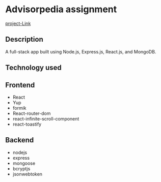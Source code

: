 # Advisorpedia assignment 

[project-Link](https://advisoropedia-assignment.netlify.app/)

## Description

A full-stack app built using Node.js, Express.js, React.js, and MongoDB.

## Technology used 
## Frontend
* React
* Yup 
* formik 
* React-router-dom
* react-infinite-scroll-component
* react-toastify
## Backend
* nodejs
* express 
* mongoose 
* bcryptjs 
* jsonwebtoken






